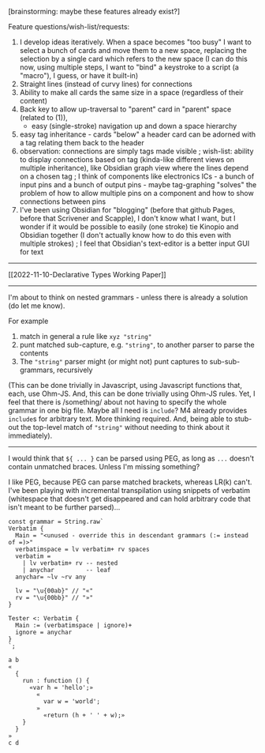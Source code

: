 [brainstorming: maybe these features already exist?]

Feature questions/wish-list/requests:
1) I develop ideas iteratively.  When a space becomes "too busy" I want to select a bunch of cards and move them to a new space, replacing the selection by a single card which refers to the new space (I can do this now, using multiple steps, I want to "bind" a keystroke to a script (a "macro"), I guess, or have it built-in)
2) Straight lines (instead of curvy lines) for connections
3) Ability to make all cards the same size in a space (regardless of their content)
4) Back key to allow up-traversal to "parent" card in "parent" space (related to (1)), 
	- easy (single-stroke) navigation up and down a space hierarchy 
5) easy tag inheritance - cards "below" a header card can be adorned with a tag relating them back to the header
6) observation: connections are simply tags made visible ; wish-list: ability to display connections based on tag (kinda-like different views on multiple inheritance), like Obsidian graph view where the lines depend on a chosen tag ; I think of components like electronics ICs - a bunch of input pins and a bunch of output pins - maybe tag-graphing "solves" the problem of how to allow multiple pins on a component and how to show connections between pins
7) I've been using Obsidian for "blogging" (before that github Pages, before that Scrivener and Scapple), I don't know what I want, but I wonder if it would be possible to easily (one stroke) tie Kinopio and Obsidian together (I don't actually know how to do this even with multiple strokes) ; I feel that Obsidian's text-editor is a better input GUI for text

---

[[2022-11-10-Declarative Types Working Paper]]

---

I'm about to think on nested grammars - unless there is already a solution (do let me know).

For example 
1. match in general a rule like `xyz "string"`
2. punt matched sub-capture, e.g. `"string"`, to another parser to  parse the contents
3. The `"string"` parser might (or might not) punt captures to sub-sub-grammars, recursively

(This can be done trivially in Javascript, using Javascript functions that, each, use Ohm-JS.  And, this can be done trivially using Ohm-JS rules.  Yet, I feel that there is /something/ about not having to specify the whole grammar in one big file.  Maybe all I need is `include`?  M4 already provides `include`s for arbitrary text.  More thinking required.  And, being able to stub-out the top-level match of `"string"` without needing to think about it immediately).

---

I would think that `${ ... }` can be parsed using PEG, as long as `...` doesn't contain unmatched braces.  Unless I'm missing something?

I like PEG, because PEG can parse matched brackets, whereas LR(k) can't.  I've been playing with incremental transpilation using snippets of verbatim (whitespace that doesn't get disappeared and can hold arbitrary code that isn't meant to be further parsed)...
```
const grammar = String.raw`
Verbatim {
  Main = "<unused - override this in descendant grammars (:= instead of =)>"
  verbatimspace = lv verbatim+ rv spaces
  verbatim = 
    | lv verbatim+ rv -- nested
    | anychar         -- leaf
  anychar= ~lv ~rv any

  lv = "\u{00ab}" // "«"
  rv = "\u{00bb}" // "»"
}

Tester <: Verbatim {
  Main := (verbatimspace | ignore)+
  ignore = anychar
}
`;
```


```
a b 
«
  {
    run : function () {
      «var h = 'hello';»
        «
          var w = 'world';
        »
          «return (h + ' ' + w);»
    }
  }
»
c d
```
